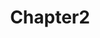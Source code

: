 ---
title: Chapter2
position: 2
display: subsubmenu
parent: Applications
subparent: Roles and Permission
parameters:
  - name:
    content:

content_markdown: |-

 Roles and Permission documentation chapter 1
  
---